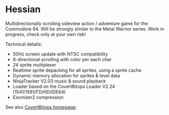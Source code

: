 # Hessian

Multidirectionally scrolling sideview action / adventure game for the Commodore 64. Will be strongly similar to the Metal Warrior series. Work in progress, check only at your own risk!

Technical details:

- 50Hz screen update with NTSC compatibility
- 8-directional scrolling with color per each char
- 24 sprite multiplexer
- Realtime sprite depacking for all sprites, using a sprite cache
- Dynamic memory allocation for sprites & level data
- NinjaTracker V2.03 music & sound playback
- Loader based on the CovertBitops Loader V2.24 (1541/1581/FD/HD/IDE64)
- Exomizer2 compression

See also [CovertBitops homepage](http://cadaver.homeftp.net).
